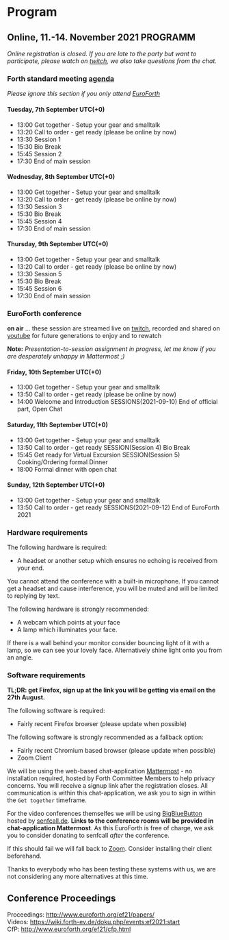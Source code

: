 # Program
## Online, 11.-14. November 2021 PROGRAMM

_Online registration is closed. If you are late to the party but want to participate, please watch on [twitch](https://www.twitch.tv/4ther), we also take questions from the chat._

### Forth standard meeting [agenda](https://forth-standard.org/proposals/2021-standards-meeting-agenda#contribution-210)
_Please ignore this section if you only attend [EuroForth](#euroforth-conference)_
#### Tuesday, 7th September UTC(+0)
- 13:00 Get together - Setup your gear and smalltalk
- 13:20 Call to order - get ready (please be online by now)
- 13:30 Session 1
- 15:30 Bio Break
- 15:45 Session 2
- 17:30 End of main session

#### Wednesday, 8th September UTC(+0)
- 13:00 Get together - Setup your gear and smalltalk
- 13:20 Call to order - get ready (please be online by now)
- 13:30 Session 3
- 15:30 Bio Break
- 15:45 Session 4
- 17:30 End of main session

#### Thursday, 9th September UTC(+0)
- 13:00 Get together - Setup your gear and smalltalk
- 13:20 Call to order - get ready (please be online by now)
- 13:30 Session 5
- 15:30 Bio Break
- 15:45 Session 6
- 17:30 End of main session

### EuroForth conference
**on air** ... these session are streamed live on [twitch](https://www.twitch.tv/4ther), recorded and shared on [youtube](https://www.youtube.com/channel/UC_mpkwOO_1ILd66GUTNVPQg) for future generations to enjoy and to rewatch

__Note:__ _Presentation-to-session assignment in progress, let me know if you are desperately unhappy in Mattermost ;)_

#### Friday, 10th September UTC(+0)

- 13:00 Get together - Setup your gear and smalltalk
- 13:50 Call to order - get ready (please be online by now)
- 14:00 Welcome and Introduction
SESSIONS(2021-09-10) End of official part, Open Chat

#### Saturday, 11th September UTC(+0)
- 13:00 Get together - Setup your gear and smalltalk
- 13:50 Call to order - get ready
SESSION(Session 4) Bio Break
- 15:45 Get ready for Virtual Excursion
SESSION(Session 5) Cooking/Ordering formal Dinner
- 18:00 Formal dinner with open chat

#### Sunday, 12th September UTC(+0)
- 13:00 Get together - Setup your gear and smalltalk
- 13:50 Call to order - get ready
SESSIONS(2021-09-12) End of EuroForth 2021

### Hardware requirements
The following hardware is required:
- A headset or another setup which ensures no echoing is received from your end.

You cannot attend the conference with a built-in microphone. If you cannot get a headset and cause interference, you will be muted and will be limited to replying by text.

The following hardware is strongly recommended:
- A webcam which points at your face
- A lamp which illuminates your face.

If there is a wall behind your monitor consider bouncing light of it with a lamp, so we can see your lovely face. Alternatively shine light onto you from an angle.

### Software requirements

__TL;DR: get Firefox, sign up at the link you will be getting via email on the 27th August.__

The following software is required:
- Fairly recent Firefox browser (please update when possible)

The following software is strongly recommended as a fallback option:
- Fairly recent Chromium based browser (please update when possible)
- Zoom Client

We will be using the web-based chat-application [Mattermost](https://mattermost.com/) - no installation required, hosted by Forth Committee Members to help privacy concerns.
You will receive a signup link after the registration closes.
All communication is within this chat-application, we ask you to sign in within the `Get together` timeframe.

For the video conferences themselfes we will be using [BigBlueButton](https://bigbluebutton.org/) hosted by [senfcall.de](https://senfcall.de/).
__Links to the conference rooms will be provided in chat-application Mattermost__.
As this EuroForth is free of charge, we ask you to consider donating to senfcall _after_ the conference.

If this should fail we will fall back to [Zoom](https://zoom.us/). Consider installing their client beforehand.

Thanks to everybody who has been testing these systems with us, we are not considering any more alternatives at this time.


## Conference Proceedings
Proceedings: http://www.euroforth.org/ef21/papers/  
Videos: https://wiki.forth-ev.de/doku.php/events:ef2021:start  
CfP: http://www.euroforth.org/ef21/cfp.html  

